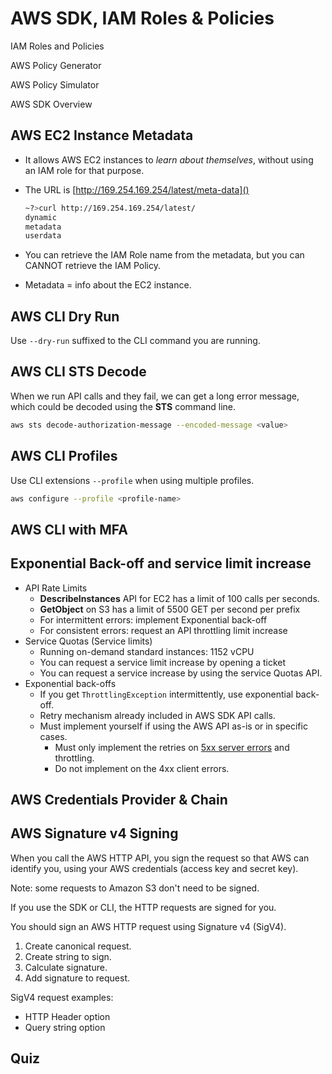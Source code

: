 # AWS SDK, IAM Roles & Policies

IAM Roles and Policies

AWS Policy Generator 

AWS Policy Simulator

AWS SDK Overview

## AWS EC2 Instance Metadata

- It allows AWS EC2 instances to *learn about themselves*, without using an IAM role for that purpose.

- The URL is [http://169.254.169.254/latest/meta-data]()

  ```bash
  ~?>curl http://169.254.169.254/latest/
  dynamic
  metadata
  userdata
  ```

- You can retrieve the IAM Role name from the metadata, but you can CANNOT retrieve the IAM Policy.

- Metadata = info about the EC2 instance.

## AWS CLI Dry Run

Use `--dry-run` suffixed to the CLI command you are running.

## AWS CLI STS Decode

When we run API calls and they fail, we can get a long error message, which could be decoded using the **STS** command line.

`````` bash
aws sts decode-authorization-message --encoded-message <value>
``````

## AWS CLI Profiles

Use CLI extensions `--profile` when using multiple profiles.

```bash
aws configure --profile <profile-name>
```

## AWS CLI with MFA

## Exponential Back-off and service limit increase 

- API Rate Limits
  - **DescribeInstances** API for EC2 has a limit of 100 calls per seconds.
  - **GetObject** on S3 has a limit of 5500 GET per second per prefix
  - For intermittent errors: implement Exponential back-off
  - For consistent errors: request an API throttling limit increase
- Service Quotas (Service limits)
  - Running on-demand standard instances: 1152 vCPU
  - You can request a service limit increase by opening a ticket
  - You can request a service increase by using the service Quotas API.
- Exponential back-offs
  - If you get `ThrottlingException` intermittently, use exponential back-off.
  - Retry mechanism already included in AWS SDK API calls.
  - Must implement yourself if using the AWS API as-is or in specific cases.
    - Must only implement the retries on <u>5xx server errors</u> and throttling.
    - Do not implement on the 4xx client errors.

## AWS Credentials Provider & Chain

## AWS Signature v4 Signing 

When you call the AWS HTTP API, you sign the request so that AWS can identify you, using your AWS credentials (access key and secret key).

Note: some requests to Amazon S3 don't need to be signed.

If you use the SDK or CLI, the HTTP requests are signed for you.

You should sign an AWS HTTP request using Signature v4 (SigV4).

1. Create canonical request.
2. Create string to sign.
3. Calculate signature.
4. Add signature to request.

SigV4 request examples:

- HTTP Header option
- Query string option

## Quiz

